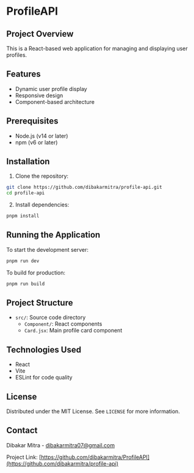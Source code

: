 # ProfileAPI

## Project Overview

This is a React-based web application for managing and displaying user profiles.

## Features

- Dynamic user profile display
- Responsive design
- Component-based architecture

## Prerequisites

- Node.js (v14 or later)
- npm (v6 or later)

## Installation

1. Clone the repository:

```bash
git clone https://github.com/dibakarmitra/profile-api.git
cd profile-api
```

2. Install dependencies:

```bash
pnpm install
```

## Running the Application

To start the development server:

```bash
pnpm run dev
```

To build for production:

```bash
pnpm run build
```

## Project Structure

- `src/`: Source code directory
  - `Component/`: React components
  - `Card.jsx`: Main profile card component

## Technologies Used

- React
- Vite
- ESLint for code quality

## License

Distributed under the MIT License. See `LICENSE` for more information.

## Contact

Dibakar Mitra - dibakarmitra07@gmail.com

Project Link: [https://github.com/dibakarmitra/ProfileAPI](https://github.com/dibakarmitra/profile-api)
